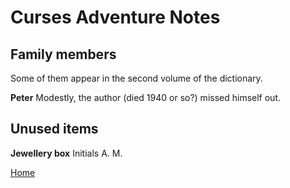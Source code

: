 <link rel="stylesheet" href="basic.css">

# Curses Adventure Notes

## Family members

Some of them appear in the second volume of the dictionary.

**Peter**
Modestly, the author (died 1940 or so?) missed himself out.

## Unused items

**Jewellery box**
Initials A. M.

[Home](index.php)